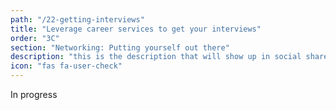 ```yaml
---
path: "/22-getting-interviews"
title: "Leverage career services to get your interviews"
order: "3C"
section: "Networking: Putting yourself out there"
description: "this is the description that will show up in social shares"
icon: "fas fa-user-check"
---
```


In progress
